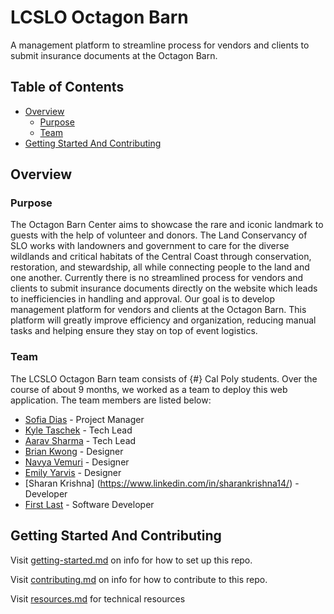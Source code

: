 # LCSLO Octagon Barn

A management platform to streamline process for vendors and clients to submit insurance documents at the Octagon Barn.

## Table of Contents

- [Overview](#overview)
  - [Purpose](#purpose)
  - [Team](#team)
- [Getting Started And Contributing](#getting-started-and-contributing)

## Overview

### Purpose

The Octagon Barn Center aims to showcase the rare and iconic landmark to guests with the help of volunteer and donors. The Land Conservancy of SLO works with landowners and government to care for the diverse wildlands and critical habitats of the Central Coast through conservation, restoration, and stewardship, all while connecting people to the land and one another.
Currently there is no streamlined process for vendors and clients to submit insurance documents directly on the website which leads to inefficiencies in handling and approval. Our goal is to develop management platform for vendors and clients at the Octagon Barn. This platform will greatly improve efficiency and organization, reducing manual tasks and helping ensure they stay on top of event logistics.

### Team

The LCSLO Octagon Barn team consists of {#} Cal Poly students. Over the course of about 9 months, we worked as a team to deploy this web application. The team members are listed below:

- [Sofia Dias](https://www.linkedin.com/) - Project Manager
- [Kyle Taschek](https://www.linkedin.com/) - Tech Lead
- [Aarav Sharma](https://www.linkedin.com/) - Tech Lead
- [Brian Kwong](https://www.linkedin.com/) - Designer
- [Navya Vemuri](https://www.linkedin.com/) - Designer
- [Emily Yarvis](https://www.linkedin.com/) - Designer
- [Sharan Krishna] (https://www.linkedin.com/in/sharankrishna14/) - Developer
- [First Last](https://www.linkedin.com/) - Software Developer

## Getting Started And Contributing

Visit [getting-started.md](docs/getting-started.md) on info for how to set up this repo.

Visit [contributing.md](docs/contributing.md) on info for how to contribute to this repo.

Visit [resources.md](docs/resources.md) for technical resources

